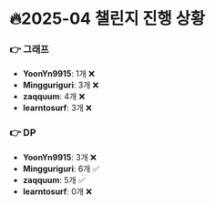 # 🔥2025-04 챌린지 진행 상황

### 👉 그래프
- **YoonYn9915**: 1개 ❌
- **Mingguriguri**: 3개 ❌
- **zaqquum**: 4개 ❌
- **learntosurf**: 3개 ❌


### 👉 DP
- **YoonYn9915**: 3개 ❌
- **Mingguriguri**: 6개 ✅
- **zaqquum**: 5개 ✅
- **learntosurf**: 0개 ❌



